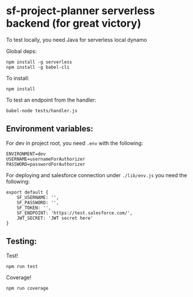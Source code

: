 # sf-project-planner serverless backend (for great victory)

To test locally, you need Java for serverless local dynamo

Global deps:
    
    npm install -g serverless
    npm install -g babel-cli

To install:

    npm install

To test an endpoint from the handler:

    babel-node tests/handler.js

## Environment variables:

For dev in project root, you need `.env` with the following:

    ENVIRONMENT=dev
    USERNAME=usernameForAuthorizer
    PASSWORD=passwordForAuthorizer

For deploying and salesforce connection under `./lib/env.js` you need the following:

    export default {
        SF_USERNAME: '',
        SF_PASSWORD: '',
        SF_TOKEN: '',
        SF_ENDPOINT: 'https://test.salesforce.com/',
        JWT_SECRET: 'JWT secret here'
    }

## Testing:

Test!

    npm run test

Coverage!

    npm run coverage

